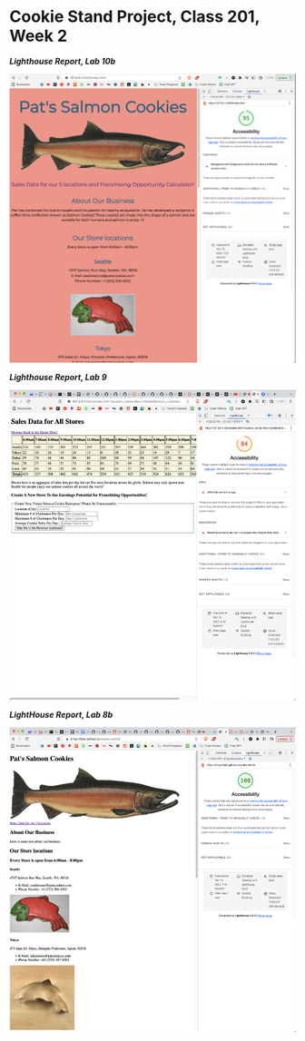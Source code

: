 # Cookie Stand Project, Class 201, Week 2

**_Lighthouse Report, Lab 10b_**

<img src=/assets/lab10blighthouse.png>

**_Lighthouse Report, Lab 9_**

<img src=/assets/lab09lighthouse.png>

**_LightHouse Report, Lab 8b_**

<img src=/assets/lab08lighthouse.png>